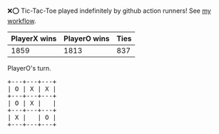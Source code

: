 :x::o: Tic-Tac-Toe played indefinitely by github action runners! See [my workflow](.github/workflows/play.yaml).

|PlayerX wins|PlayerO wins|Ties|
|-|-|-|
|1859|1813|837|

PlayerO's turn.

<pre>
+---+---+---+
| O | X | X |
+---+---+---+
| O | X |   |
+---+---+---+
| X |   | O |
+---+---+---+
</pre>